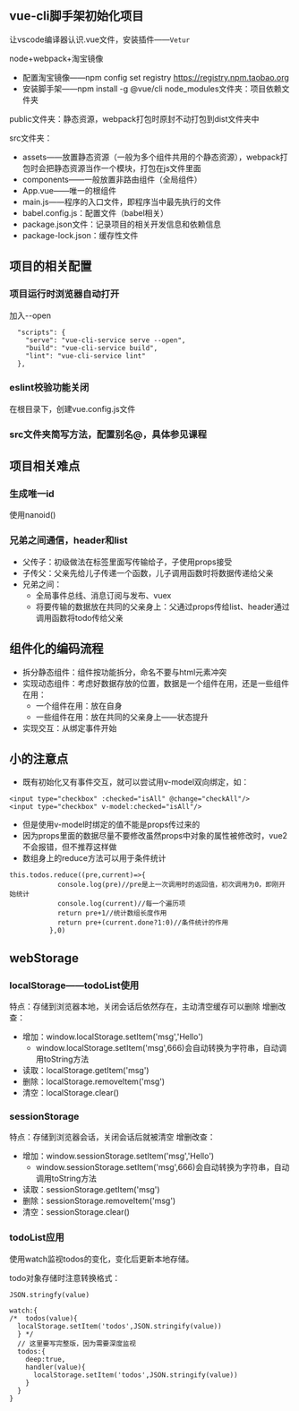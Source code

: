 ## vue-cli脚手架初始化项目
让vscode编译器认识.vue文件，安装插件——`Vetur`

node+webpack+淘宝镜像
+ 配置淘宝镜像——npm config set registry https://registry.npm.taobao.org
+ 安装脚手架——npm install -g @vue/cli
node_modules文件夹：项目依赖文件夹

public文件夹：静态资源，webpack打包时原封不动打包到dist文件夹中

src文件夹：
+ assets——放置静态资源（一般为多个组件共用的个静态资源），webpack打包时会把静态资源当作一个模块，打包在js文件里面
+ components——一般放置非路由组件（全局组件）
+ App.vue——唯一的根组件
+ main.js——程序的入口文件，即程序当中最先执行的文件
+ babel.config.js：配置文件（babel相关）
+ package.json文件：记录项目的相关开发信息和依赖信息
+ package-lock.json：缓存性文件

## 项目的相关配置
### 项目运行时浏览器自动打开
加入--open
```
  "scripts": {
    "serve": "vue-cli-service serve --open",
    "build": "vue-cli-service build",
    "lint": "vue-cli-service lint"
  },
```
### eslint校验功能关闭
在根目录下，创建vue.config.js文件
### src文件夹简写方法，配置别名@，具体参见课程

## 项目相关难点
### 生成唯一id
使用nanoid()
### 兄弟之间通信，header和list
+ 父传子：初级做法在标签里面写传输给子，子使用props接受
+ 子传父：父亲先给儿子传递一个函数，儿子调用函数时将数据传递给父亲
+ 兄弟之间：
  - 全局事件总线、消息订阅与发布、vuex
  - 将要传输的数据放在共同的父亲身上：父通过props传给list、header通过调用函数将todo传给父亲
## 组件化的编码流程
+ 拆分静态组件：组件按功能拆分，命名不要与html元素冲突
+ 实现动态组件：考虑好数据存放的位置，数据是一个组件在用，还是一些组件在用：
  - 一个组件在用：放在自身
  - 一些组件在用：放在共同的父亲身上——状态提升
+ 实现交互：从绑定事件开始 
## 小的注意点
+ 既有初始化又有事件交互，就可以尝试用v-model双向绑定，如：
```
<input type="checkbox" :checked="isAll" @change="checkAll"/>
<input type="checkbox" v-model:checked="isAll"/>
```
+ 但是使用v-model时绑定的值不能是props传过来的
+ 因为props里面的数据尽量不要修改虽然props中对象的属性被修改时，vue2不会报错，但不推荐这样做
+ 数组身上的reduce方法可以用于条件统计
```
this.todos.reduce((pre,current)=>{
            console.log(pre)//pre是上一次调用时的返回值，初次调用为0，即刚开始统计
            console.log(current)//每一个遍历项
            return pre+1//统计数组长度作用
            return pre+(current.done?1:0)//条件统计的作用
          },0)
```
## webStorage
### localStorage——todoList使用
特点：存储到浏览器本地，关闭会话后依然存在，主动清空缓存可以删除
增删改查：
+ 增加：window.localStorage.setItem('msg','Hello')
  - window.localStorage.setItem('msg',666)会自动转换为字符串，自动调用toString方法
+ 读取：localStorage.getItem('msg')
+ 删除：localStorage.removeItem('msg')
+ 清空：localStorage.clear()
### sessionStorage
特点：存储到浏览器会话，关闭会话后就被清空
增删改查：
+ 增加：window.sessionStorage.setItem('msg','Hello')
  - window.sessionStorage.setItem('msg',666)会自动转换为字符串，自动调用toString方法
+ 读取：sessionStorage.getItem('msg')
+ 删除：sessionStorage.removeItem('msg')
+ 清空：sessionStorage.clear()
### todoList应用
使用watch监视todos的变化，变化后更新本地存储。

todo对象存储时注意转换格式：
```
JSON.stringfy(value)
```
```
watch:{
/*  todos(value){
  localStorage.setItem('todos',JSON.stringify(value))
  } */
  // 这里要写完整版，因为需要深度监视
  todos:{
    deep:true,
    handler(value){
      localStorage.setItem('todos',JSON.stringify(value))
    }
  }
}
```
